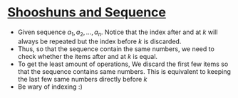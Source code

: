 # [Shooshuns and Sequence](https://codeforces.com/problemset/problem/222/A)

- Given sequence $a_1,a_2,... ,a_n$. Notice that the index after and at $k$ will always be repeated but the index before $k$ is discarded.
- Thus, so that the sequence contain the same numbers, we need to check whether the items after and at $k$ is equal.
- To get the least amount of operations, We discard the first few items so that the sequence contains same numbers. This is equivalent to keeping the last few same numbers directly before $k$
- Be wary of indexing :)
